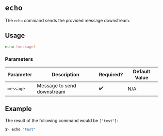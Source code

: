 # `echo`

The `echo` command sends the provided message downstream.

## Usage

```bash
echo [message]
```

### Parameters

| Parameter | Description                | Required? | Default Value |
| --------- | -------------------------- | --------- | ------------- |
| `message` | Message to send downstream | ✔️        | N/A           |

## Example

The result of the following command would be `["test"]`:

```bash
$> echo "test"
```
